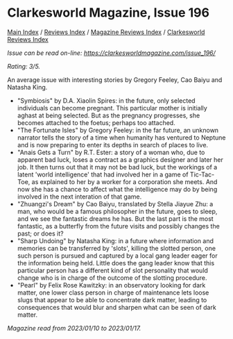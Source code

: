 # Clarkesworld Magazine, Issue 196

[Main Index](../../../README.md) / [Reviews Index](../../README.md) / [Magazine Reviews Index](../README.md) / [Clarkesworld Reviews Index](README.md)

*Issue can be read on-line: <https://clarkesworldmagazine.com/issue_196/>*

*Rating: 3/5.*

An average issue with interesting stories by Gregory Feeley, Cao Baiyu and Natasha King.

- "Symbiosis" by D.A. Xiaolin Spires: in the future, only selected individuals can become pregnant. This particular mother is initially aghast at being selected. But as the pregnancy progresses, she becomes attached to the foetus; perhaps too attached.
- "The Fortunate Isles" by Gregory Feeley: in the far future, an unknown narrator tells the story of a time when humanity has ventured to Neptune and is now preparing to enter its depths in search of places to live.
- "Anais Gets a Turn" by R.T. Ester: a story of a woman who, due to apparent bad luck, loses a contract as a graphics designer and later her job. It then turns out that it may not be bad luck, but the workings of a latent 'world intelligence' that had involved her in a game of Tic-Tac-Toe, as explained to her by a worker for a corporation she meets. And now she has a chance to affect what the intelligence may do by being involved in the next interation of that game.
- "Zhuangzi's Dream" by Cao Baiyu, translated by Stella Jiayue Zhu: a man, who would be a famous philosopher in the future, goes to sleep, and we see the fantastic dreams he has. But the last part is the most fantastic, as a butterfly from the future visits and possibly changes the past; or does it?
- "Sharp Undoing" by Natasha King: in a future where information and memories can be transferred by 'slots', killing the slotted person, one such person is pursued and captured by a local gang leader eager for the information being held. Little does the gang leader know that this particular person has a different kind of slot personality that would change who is in charge of the outcome of the slotting procedure.
- "Pearl" by Felix Rose Kawitzky: in an observatory looking for dark matter, one lower class person in charge of maintenance lets loose slugs that appear to be able to concentrate dark matter, leading to consequences that would blur and sharpen what can be seen of dark matter.

*Magazine read from 2023/01/10 to 2023/01/17.*
